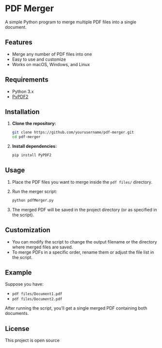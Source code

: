 # PDF Merger

A simple Python program to merge multiple PDF files into a single document.

## Features

- Merge any number of PDF files into one
- Easy to use and customize
- Works on macOS, Windows, and Linux

## Requirements

- Python 3.x
- [PyPDF2](https://pypi.org/project/PyPDF2/)

## Installation

1. **Clone the repository:**
   ```bash
   git clone https://github.com/yourusername/pdf-merger.git
   cd pdf-merger
   ```

2. **Install dependencies:**
   ```bash
   pip install PyPDF2
   ```

## Usage

1. Place the PDF files you want to merge inside the `pdf files/` directory.

2. Run the merger script:
   ```bash
   python pdfMerger.py
   ```

3. The merged PDF will be saved in the project directory (or as specified in the script).

## Customization

- You can modify the script to change the output filename or the directory where merged files are saved.
- To merge PDFs in a specific order, rename them or adjust the file list in the script.

## Example

Suppose you have:
- `pdf files/Document1.pdf`
- `pdf files/Document2.pdf`

After running the script, you’ll get a single merged PDF containing both documents.

## License

This project is open source
